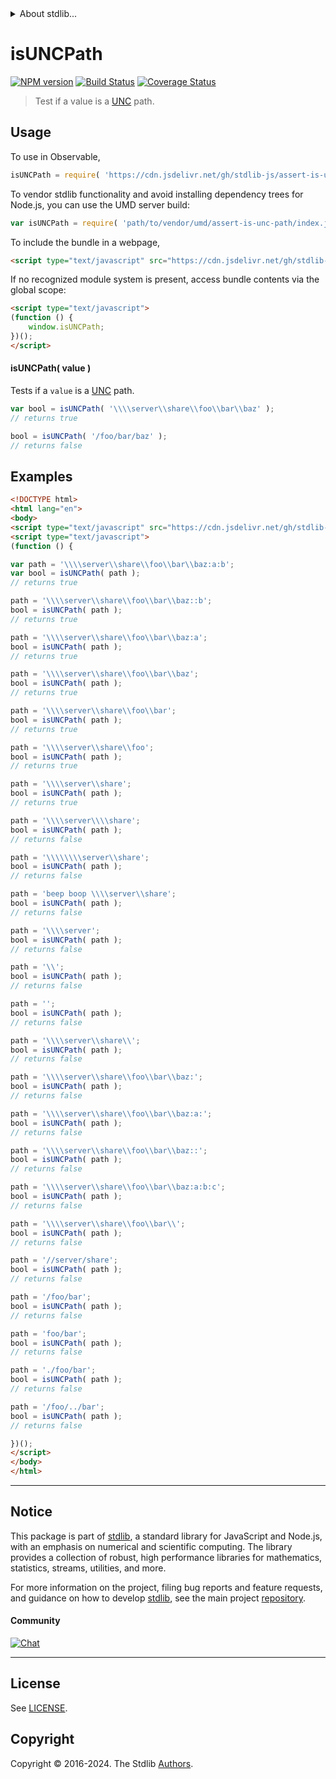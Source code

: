 <!--

@license Apache-2.0

Copyright (c) 2018 The Stdlib Authors.

Licensed under the Apache License, Version 2.0 (the "License");
you may not use this file except in compliance with the License.
You may obtain a copy of the License at

   http://www.apache.org/licenses/LICENSE-2.0

Unless required by applicable law or agreed to in writing, software
distributed under the License is distributed on an "AS IS" BASIS,
WITHOUT WARRANTIES OR CONDITIONS OF ANY KIND, either express or implied.
See the License for the specific language governing permissions and
limitations under the License.

-->


<details>
  <summary>
    About stdlib...
  </summary>
  <p>We believe in a future in which the web is a preferred environment for numerical computation. To help realize this future, we've built stdlib. stdlib is a standard library, with an emphasis on numerical and scientific computation, written in JavaScript (and C) for execution in browsers and in Node.js.</p>
  <p>The library is fully decomposable, being architected in such a way that you can swap out and mix and match APIs and functionality to cater to your exact preferences and use cases.</p>
  <p>When you use stdlib, you can be absolutely certain that you are using the most thorough, rigorous, well-written, studied, documented, tested, measured, and high-quality code out there.</p>
  <p>To join us in bringing numerical computing to the web, get started by checking us out on <a href="https://github.com/stdlib-js/stdlib">GitHub</a>, and please consider <a href="https://opencollective.com/stdlib">financially supporting stdlib</a>. We greatly appreciate your continued support!</p>
</details>

# isUNCPath

[![NPM version][npm-image]][npm-url] [![Build Status][test-image]][test-url] [![Coverage Status][coverage-image]][coverage-url] <!-- [![dependencies][dependencies-image]][dependencies-url] -->

> Test if a value is a [UNC][unc] path.

<section class="intro">

</section>

<!-- /.intro -->



<section class="usage">

## Usage

To use in Observable,

```javascript
isUNCPath = require( 'https://cdn.jsdelivr.net/gh/stdlib-js/assert-is-unc-path@umd/browser.js' )
```

To vendor stdlib functionality and avoid installing dependency trees for Node.js, you can use the UMD server build:

```javascript
var isUNCPath = require( 'path/to/vendor/umd/assert-is-unc-path/index.js' )
```

To include the bundle in a webpage,

```html
<script type="text/javascript" src="https://cdn.jsdelivr.net/gh/stdlib-js/assert-is-unc-path@umd/browser.js"></script>
```

If no recognized module system is present, access bundle contents via the global scope:

```html
<script type="text/javascript">
(function () {
    window.isUNCPath;
})();
</script>
```

#### isUNCPath( value )

Tests if a `value` is a [UNC][unc] path.

```javascript
var bool = isUNCPath( '\\\\server\\share\\foo\\bar\\baz' );
// returns true

bool = isUNCPath( '/foo/bar/baz' );
// returns false
```

</section>

<!-- /.usage -->

<section class="examples">

## Examples

<!-- eslint no-undef: "error" -->

```html
<!DOCTYPE html>
<html lang="en">
<body>
<script type="text/javascript" src="https://cdn.jsdelivr.net/gh/stdlib-js/assert-is-unc-path@umd/browser.js"></script>
<script type="text/javascript">
(function () {

var path = '\\\\server\\share\\foo\\bar\\baz:a:b';
var bool = isUNCPath( path );
// returns true

path = '\\\\server\\share\\foo\\bar\\baz::b';
bool = isUNCPath( path );
// returns true

path = '\\\\server\\share\\foo\\bar\\baz:a';
bool = isUNCPath( path );
// returns true

path = '\\\\server\\share\\foo\\bar\\baz';
bool = isUNCPath( path );
// returns true

path = '\\\\server\\share\\foo\\bar';
bool = isUNCPath( path );
// returns true

path = '\\\\server\\share\\foo';
bool = isUNCPath( path );
// returns true

path = '\\\\server\\share';
bool = isUNCPath( path );
// returns true

path = '\\\\server\\\\share';
bool = isUNCPath( path );
// returns false

path = '\\\\\\\\server\\share';
bool = isUNCPath( path );
// returns false

path = 'beep boop \\\\server\\share';
bool = isUNCPath( path );
// returns false

path = '\\\\server';
bool = isUNCPath( path );
// returns false

path = '\\';
bool = isUNCPath( path );
// returns false

path = '';
bool = isUNCPath( path );
// returns false

path = '\\\\server\\share\\';
bool = isUNCPath( path );
// returns false

path = '\\\\server\\share\\foo\\bar\\baz:';
bool = isUNCPath( path );
// returns false

path = '\\\\server\\share\\foo\\bar\\baz:a:';
bool = isUNCPath( path );
// returns false

path = '\\\\server\\share\\foo\\bar\\baz::';
bool = isUNCPath( path );
// returns false

path = '\\\\server\\share\\foo\\bar\\baz:a:b:c';
bool = isUNCPath( path );
// returns false

path = '\\\\server\\share\\foo\\bar\\';
bool = isUNCPath( path );
// returns false

path = '//server/share';
bool = isUNCPath( path );
// returns false

path = '/foo/bar';
bool = isUNCPath( path );
// returns false

path = 'foo/bar';
bool = isUNCPath( path );
// returns false

path = './foo/bar';
bool = isUNCPath( path );
// returns false

path = '/foo/../bar';
bool = isUNCPath( path );
// returns false

})();
</script>
</body>
</html>
```

</section>

<!-- /.examples -->



<!-- Section for related `stdlib` packages. Do not manually edit this section, as it is automatically populated. -->

<section class="related">

</section>

<!-- /.related -->

<!-- Section for all links. Make sure to keep an empty line after the `section` element and another before the `/section` close. -->


<section class="main-repo" >

* * *

## Notice

This package is part of [stdlib][stdlib], a standard library for JavaScript and Node.js, with an emphasis on numerical and scientific computing. The library provides a collection of robust, high performance libraries for mathematics, statistics, streams, utilities, and more.

For more information on the project, filing bug reports and feature requests, and guidance on how to develop [stdlib][stdlib], see the main project [repository][stdlib].

#### Community

[![Chat][chat-image]][chat-url]

---

## License

See [LICENSE][stdlib-license].


## Copyright

Copyright &copy; 2016-2024. The Stdlib [Authors][stdlib-authors].

</section>

<!-- /.stdlib -->

<!-- Section for all links. Make sure to keep an empty line after the `section` element and another before the `/section` close. -->

<section class="links">

[npm-image]: http://img.shields.io/npm/v/@stdlib/assert-is-unc-path.svg
[npm-url]: https://npmjs.org/package/@stdlib/assert-is-unc-path

[test-image]: https://github.com/stdlib-js/assert-is-unc-path/actions/workflows/test.yml/badge.svg?branch=v0.2.0
[test-url]: https://github.com/stdlib-js/assert-is-unc-path/actions/workflows/test.yml?query=branch:v0.2.0

[coverage-image]: https://img.shields.io/codecov/c/github/stdlib-js/assert-is-unc-path/main.svg
[coverage-url]: https://codecov.io/github/stdlib-js/assert-is-unc-path?branch=main

<!--

[dependencies-image]: https://img.shields.io/david/stdlib-js/assert-is-unc-path.svg
[dependencies-url]: https://david-dm.org/stdlib-js/assert-is-unc-path/main

-->

[chat-image]: https://img.shields.io/gitter/room/stdlib-js/stdlib.svg
[chat-url]: https://app.gitter.im/#/room/#stdlib-js_stdlib:gitter.im

[stdlib]: https://github.com/stdlib-js/stdlib

[stdlib-authors]: https://github.com/stdlib-js/stdlib/graphs/contributors

[cli-section]: https://github.com/stdlib-js/assert-is-unc-path#cli
[cli-url]: https://github.com/stdlib-js/assert-is-unc-path/tree/cli
[@stdlib/assert-is-unc-path]: https://github.com/stdlib-js/assert-is-unc-path/tree/main

[umd]: https://github.com/umdjs/umd
[es-module]: https://developer.mozilla.org/en-US/docs/Web/JavaScript/Guide/Modules

[deno-url]: https://github.com/stdlib-js/assert-is-unc-path/tree/deno
[deno-readme]: https://github.com/stdlib-js/assert-is-unc-path/blob/deno/README.md
[umd-url]: https://github.com/stdlib-js/assert-is-unc-path/tree/umd
[umd-readme]: https://github.com/stdlib-js/assert-is-unc-path/blob/umd/README.md
[esm-url]: https://github.com/stdlib-js/assert-is-unc-path/tree/esm
[esm-readme]: https://github.com/stdlib-js/assert-is-unc-path/blob/esm/README.md
[branches-url]: https://github.com/stdlib-js/assert-is-unc-path/blob/main/branches.md

[stdlib-license]: https://raw.githubusercontent.com/stdlib-js/assert-is-unc-path/main/LICENSE

[unc]: https://msdn.microsoft.com/en-us/library/gg465305.aspx

[standard-streams]: https://en.wikipedia.org/wiki/Standard_streams

[mdn-regexp]: https://developer.mozilla.org/en-US/docs/Web/JavaScript/Guide/Regular_Expressions

</section>

<!-- /.links -->
